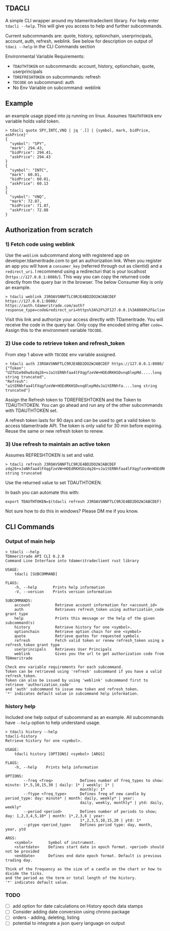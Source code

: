 ## TDACLI

A simple CLI wrapper around my tdameritradeclient library. For help enter `tdacli --help`.  This will give you access to help and further subcommands.

Current subcommands are: quote, history, optionchain, userprincipals, account, auth, refresh, weblink. See below for description on output of `tdaci --help` in the CLI Commands section

Environmental Variable Requirements:
- `TDAUTHTOKEN` on subcommands: account, history, optionchain, quote, userprincipals
- `TDREFRESHTOKEN` on subcommands: refresh
- `TDCODE` on subcommand: auth
- No Env Variable on subcommand: weblink

## Example

an example usage piped into jq running on linux.  Assumes `TDAUTHTOKEN` env variable holds valid token.

```
> tdacli quote SPY,INTC,VNQ | jq '.[] | {symbol, mark, bidPrice, askPrice}'
{
  "symbol": "SPY",
  "mark": 294.43,
  "bidPrice": 294.41,
  "askPrice": 294.43
}
{
  "symbol": "INTC",
  "mark": 60.01,
  "bidPrice": 60.01,
  "askPrice": 60.13
}
{
  "symbol": "VNQ",
  "mark": 72.87,
  "bidPrice": 71.87,
  "askPrice": 72.88
}
```

## Authorization from scratch

### 1) Fetch code using weblink
Use the `weblink` subcommand along with registered app on developer.tdameritrade.com to get an authorization link. When you register an app you will have a `consumer_key` (referred through out as clientid) and a `redirect_uri`. I recommend using a redirecturi that is your localhost (`https://127.0.0.1:8080/`).  This way you can copy the returned code directly from the query bar in the browser.  The below Consumer Key is only an example.  

```
> tdacli weblink J3ROAVSNNFTLC9RJE4BD2DO2WJABCDEF https://127.0.0.1:8080/
https://auth.tdameritrade.com/auth?response_type=code&redirect_uri=https%3A%2F%2F127.0.0.1%3A8080%2F&client_id=J3ROAVSNNFTLC9RJE4BD2DO2WJ9JE4DG%40AMER.OAUTHAP

```

Visit this link and authorize your access directly with TDameritrade.  You will receive the code in the query bar.  Only copy the encoded string after `code=`.  Assign this to the environment variable `TDCODE`.



### 2) Use code to retrieve token and refresh_token

From step 1 above with `TDCODE` env variable assigned.

```
> tdacli auth J3ROAVSNNFTLC9RJE4BD2DO2WJABCDEF https://127.0.0.1:8080/
{"Token": "UZfU1e9dhw9zdq26+vJa1tERNhfaa4lFXqgfzeVW+HOEdRKHSDvnq0lepMd.....long string truncated",
"Refresh": "a1tERNhfaa4lFXqgfzeVW+HOEdRKHSDvnq0lepMdvJa1tERNhfa....long string truncated"}
```

Assign the Refresh token to TDREFRESHTOKEN and the Token to TDAUTHTOKEN.  You can go ahead and run any of the other subcommands with TDAUTHTOKEN set.

A refresh token lasts for 90 days and can be used to get a valid token to access tdameritrade API.  The token is only valid for 30 min before expiring.  Reuse the same or new refresh token to renew.


### 3) Use refresh to maintain an active token

Assumes REFRESHTOKEN is set and valid.

```
> tdacli refresh J3ROAVSNNFTLC9RJE4BD2DO2WJABCDEF
zdq26+vJaNhfaa4lFXqgfzeVW+HOEdRKHSDzdq26+vJa1tERNhfaa4lFXqgfzeVW+HOEdRKHSDzdq26+vJa1tERNhfaa4...long string truncated
```

Use the returned value to set TDAUTHTOKEN.

In bash you can automate this with:
```
export TDAUTHTOKEN=$(tdacli refresh J3ROAVSNNFTLC9RJE4BD2DO2WJABCDEF)
```

Not sure how to do this in windows?  Please DM me if you know.

## CLI Commands

### Output of main help

```
> tdacli --help
TDAmeritrade API CLI 0.2.0
Command Line Interface into tdameritradeclient rust library

USAGE:
    tdacli [SUBCOMMAND]

FLAGS:
    -h, --help       Prints help information
    -V, --version    Prints version information

SUBCOMMANDS:
    account           Retrieve account information for <account_id>
    auth              Retrieves refresh_token using authorization_code grant type
    help              Prints this message or the help of the given subcommand(s)
    history           Retrieve history for one <symbol>.
    optionchain       Retrieve option chain for one <symbol>
    quote             Retrieve quotes for requested symbols
    refresh           Fetch valid token or renew refresh_token using a refresh_token grant type
    userprincipals    Retrieves User Principals
    weblink           Gives you the url to get authorization code from TDAmeritrade

Check env variable requirements for each subcommand.
Token can be retrieved using 'refresh' subcommand if you have a valid refresh_token.
Token can also be issued by using 'weblink' subcommand first to retrieve 'authorization_code'
and 'auth' subcommand to issue new token and refresh_token.
'*' indicates default value in subcommand help information.
```

### history help
Included one help output of subcommand as an example.  All subcommands have `--help` option to help understand usage.

```
> tdacli history --help
tdacli-history
Retrieve history for one <symbol>.

USAGE:
    tdacli history [OPTIONS] <symbol> [ARGS]

FLAGS:
    -h, --help    Prints help information

OPTIONS:
        --freq <freq>            Defines number of freq_types to show: minute: 1*,5,10,15,30 | daily: 1* | weekly: 1* |
                                 monthly: 1*
        --ftype <freq_type>      Defines freq of new candle by period_type: day: minute* | month: daily, weekly* | year:
                                 daily, weekly, monthly* | ytd: daily, weekly*
        --period <period>        Defines number of periods to show; day: 1,2,3,4,5,10* | month: 1*,2,3,6 | year:
                                 1*,2,3,5,10,15,20 | ytd: 1*
        --ptype <period_type>    Defines period type: day, month, year, ytd

ARGS:
    <symbol>       Symbol of instrument.
    <startdate>    Defines start date in epoch format. <period> should not be provided
    <enddate>      Defines end date epoch format. Default is previous trading day.

Think of the frequency as the size of a candle on the chart or how to divide the ticks.
and the period as the term or total length of the history.
'*' indicates default value.
```


### TODO

- [ ] add option for date calculations on History epoch data stamps
- [ ] Consider adding date conversion using chrono package
- [ ] orders - adding, deleting, listing
- [ ] potential to integrate a json query language on output
